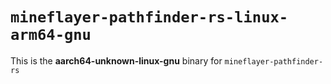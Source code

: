# `mineflayer-pathfinder-rs-linux-arm64-gnu`

This is the **aarch64-unknown-linux-gnu** binary for `mineflayer-pathfinder-rs`
